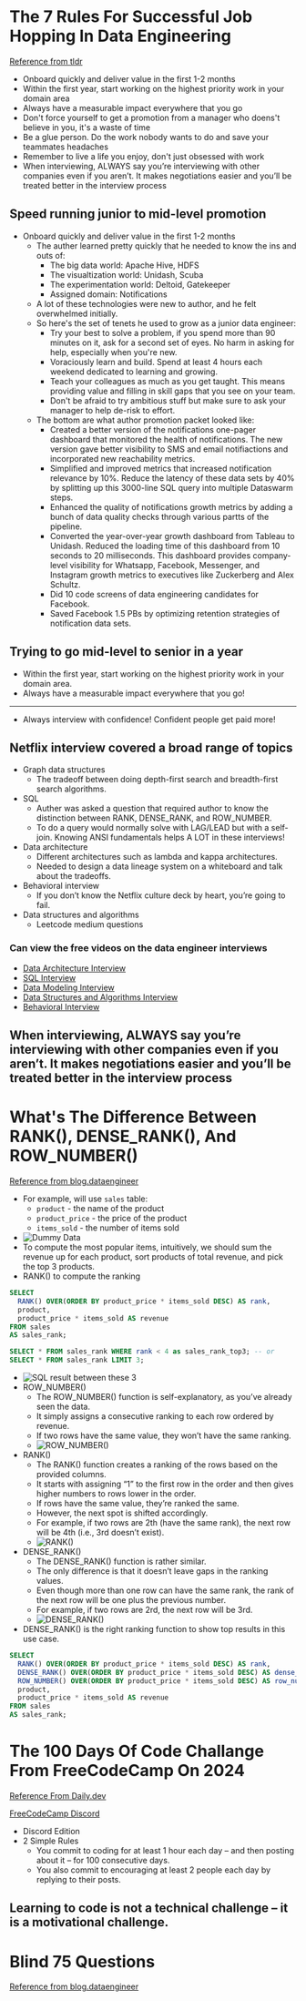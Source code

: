 # The 7 Rules For Successful Job Hopping In Data Engineering

[Reference from tldr](https://blog.dataengineer.io/p/the-7-rules-for-successful-job-hopping?utm_source=tldrwebdev)

- Onboard quickly and deliver value in the first 1-2 months
- Within the first year, start working on the highest priority work in your domain area
- Always have  a measurable impact everywhere that you go
- Don't force yourself to get a promotion from a manager who doens't believe in you, it's a waste of time
- Be a glue person. Do the work nobody wants to do and save your teammates headaches
- Remember to live a life you enjoy, don't just obsessed with work
- When interviewing, ALWAYS say you’re interviewing with other companies even if you aren’t. It makes negotiations easier and you’ll be treated better in the interview process

## Speed running junior to mid-level promotion

- Onboard quickly and deliver value in the first 1-2 months
  - The auther learned pretty quickly that he needed to know the ins and outs of:
    - The big data world: Apache Hive, HDFS
    - The visualtization world: Unidash, Scuba
    - The experimentation world: Deltoid, Gatekeeper
    - Assigned domain: Notifications
  - A lot of these technologies were new to author, and he felt overwhelmed initially.
  - So here's the set of tenets he used to grow as a junior data engineer:
    - Try your best to solve a problem, if you spend more than 90 minutes on it, ask for a second set of eyes. No harm in asking for help, especially when you're new.
    - Voraciously learn and build. Spend at least 4 hours each weekend dedicated to learning and growing.
    - Teach your colleagues as much as you get taught. This means providing value and filling in skill gaps that you see on your team.
    - Don't be afraid to try ambitious stuff but make sure to ask your manager to help de-risk to effort.
  - The bottom are what author promotion packet looked like:
    - Created a better version of the notifications one-pager dashboard that monitored the health of notifications. The new version gave better visibility to SMS and email notifiactions and incorporated new reachability metrics.
    - Simplified and improved metrics that increased notification relevance by 10%. Reduce the latency of these data sets by 40% by splitting up this 3000-line SQL query into multiple Dataswarm steps.
    - Enhanced the quality of notifications growth metrics by adding a bunch of data quality checks through various partts of the pipeline.
    - Converted the year-over-year growth dashboard from Tableau to Unidash. Reduced the loading time of this dashboard from 10 seconds to 20 milliseconds. This dashboard provides company-level visibility for Whatsapp, Facebook, Messenger, and Instagram growth metrics to executives like Zuckerberg and Alex Schultz.
    - Did 10 code screens of data engineering candidates for Facebook.
    - Saved Facebook 1.5 PBs by optimizing retention strategies of notification data sets.
  
## Trying to go mid-level to senior in a year

- Within the first year, start working on the highest priority work in your domain area.
- Always have a measurable impact everywhere that you go!

---

- Always interview with confidence! Confident people get paid more!

## Netflix interview covered a broad range of topics

- Graph data structures
  - The tradeoff between doing depth-first search and breadth-first search algorithms.
- SQL
  - Auther was asked a question that required author to know the distinction between RANK, DENSE_RANK, and ROW_NUMBER.
  - To do a query would normally solve with LAG/LEAD but with a self-join. Knowing ANSI fundamentals helps A LOT in these interviews!
- Data architecture
  - Different architectures such as lambda and kappa architectures.
  - Needed to design a data lineage system on a whiteboard and talk about the tradeoffs.
- Behavioral interview
  - If you don’t know the Netflix culture deck by heart, you’re going to fail.
- Data structures and algorithms
  - Leetcode medium questions

### Can view the free videos on the data engineer interviews
- [Data Architecture Interview](https://dataengineer.io/course/the-data-architecture-interview)
- [SQL Interview](https://dataengineer.io/course/the-sql-interview)
- [Data Modeling Interview](https://dataengineer.io/course/the-data-modeling-interview)
- [Data Structures and Algorithms Interview](https://dataengineer.io/course/the-data-structures-and-algorithms-interview)
- [Behavioral Interview](https://dataengineer.io/course/the-behavioral-interview)

## When interviewing, ALWAYS say you’re interviewing with other companies even if you aren’t. It makes negotiations easier and you’ll be treated better in the interview process

# What's The Difference Between RANK(), DENSE_RANK(), And ROW_NUMBER()

[Reference from blog.dataengineer](https://medium.com/@LoriLu/whats-the-difference-rank-vs-dense-rank-vs-row-number-3aca5ecfb928)

- For example, will use `sales` table:
  - `product` - the name of the product
  - `product_price` - the price of the product
  - `items_sold` - the number of items sold
- ![Dummy Data](https://miro.medium.com/v2/resize:fit:1400/format:webp/1*Uymuhq5hd3XWTl-7Un4GmQ.png)
- To compute the most popular items, intuitively, we should sum the revenue up for each product, sort products of total revenue, and pick the top 3 products.
- RANK() to compute the ranking
```sql
SELECT
  RANK() OVER(ORDER BY product_price * items_sold DESC) AS rank,
  product,
  product_price * items_sold AS revenue
FROM sales
AS sales_rank;

SELECT * FROM sales_rank WHERE rank < 4 as sales_rank_top3; -- or
SELECT * FROM sales_rank LIMIT 3;
```
- ![SQL result between these 3](https://miro.medium.com/v2/resize:fit:1400/format:webp/1*zQ449C3Nj059aSGZ6gn4Dw.png)
- ROW_NUMBER()
  - The ROW_NUMBER() function is self-explanatory, as you’ve already seen the data.
  - It simply assigns a consecutive ranking to each row ordered by revenue.
  - If two rows have the same value, they won’t have the same ranking.
  - ![ROW_NUMBER()](https://miro.medium.com/v2/resize:fit:1400/format:webp/1*4XYDWpD48z8cm6sBwVENwA.png)
- RANK()
  - The RANK() function creates a ranking of the rows based on the provided columns.
  - It starts with assigning “1” to the first row in the order and then gives higher numbers to rows lower in the order.
  - If rows have the same value, they’re ranked the same.
  - However, the next spot is shifted accordingly.
  - For example, if two rows are 2th (have the same rank), the next row will be 4th (i.e., 3rd doesn’t exist).
  - ![RANK()](https://miro.medium.com/v2/resize:fit:1400/format:webp/1*Sol7kJrfEyGftfUCJUye7w.png)
- DENSE_RANK()
  - The DENSE_RANK() function is rather similar.
  - The only difference is that it doesn’t leave gaps in the ranking values.
  - Even though more than one row can have the same rank, the rank of the next row will be one plus the previous number.
  - For example, if two rows are 2rd, the next row will be 3rd.
  - ![DENSE_RANK()](https://miro.medium.com/v2/resize:fit:1400/format:webp/1*NnDaOuFLWFmjt8O-IXtD5A.png)
- DENSE_RANK() is the right ranking function to show top results in this use case.
```SQL
SELECT
  RANK() OVER(ORDER BY product_price * items_sold DESC) AS rank,
  DENSE_RANK() OVER(ORDER BY product_price * items_sold DESC) AS dense_rank,
  ROW_NUMBER() OVER(ORDER BY product_price * items_sold DESC) AS row_number,
  product,
  product_price * items_sold AS revenue
FROM sales
AS sales_rank;
```

# The 100 Days Of Code Challange From FreeCodeCamp On 2024

[Reference From Daily.dev](https://www.freecodecamp.org/news/100daysofcode-challenge-2024-discord/?ref=dailydev)

[FreeCodeCamp Discord](https://discord.gg/freecodecamp-org-official-fi-fo-692816967895220344)

- Discord Edition
- 2 Simple Rules
  - You commit to coding for at least 1 hour each day – and then posting about it – for 100 consecutive days.
  - You also commit to encouraging at least 2 people each day by replying to their posts.
  
## Learning to code is not a technical challenge – it is a motivational challenge.

# Blind 75 Questions

[Reference from blog.dataengineer](https://leetcode.com/discuss/general-discussion/460599/blind-75-leetcode-questions)